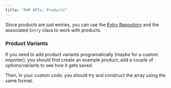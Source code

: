 ```yaml
---
title: "PHP APIs: Products"
---
```


Since products are just entries, you can use the [Entry Repository](https://statamic.dev/repositories/entry-repository) and the associated `Entry` class to work with products.

### Product Variants
If you need to add product variants programatically (maybe for a custom importer), you should first create an example product, add a couple of options/variants to see how it gets saved.

Then, in your custom code, you should try and construct the array using the same format.